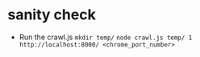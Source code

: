 # sanity check
- Run the crawl.js
```mkdir temp/```
```node crawl.js temp/ 1 http://localhost:8000/ <chrome_port_number>```

